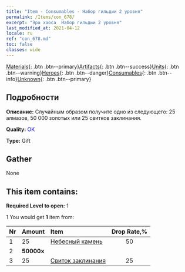 ```yaml
---
title: "Item - Consumables - Набор гильдии 2 уровня"
permalink: /Items/con_678/
excerpt: "Эра хаоса  Набор гильдии 2 уровня"
last_modified_at: 2021-04-12
locale: ru
ref: "con_678.md"
toc: false
classes: wide
---
```

 [Materials](/ru/Items/){: .btn .btn--primary}[Artifacts](/ru/Items/Artifacts/){: .btn .btn--success}[Units](/ru/Items/Units/){: .btn .btn--warning}[Heroes](/ru/Items/Heroes/){: .btn .btn--danger}[Consumables](/ru/Items/Consumables/){: .btn .btn--info}[Unknown](/ru/Items/Unknown/){: .btn .btn--primary}

## Подробности
 **Описание:** Случайным образом получите одно из следующего: 25 алмазов, 50 000 золотых или 25 свитков заклинания.

 **Quality:** <span style="color: #0000CD">OK</span>

 **Type:** Gift

## Gather

  None

## This item contains:

 **Required Level to open:** 1

 1 You would get **1** item  from:

  | Nr | Amount |     Item    | Drop Rate,% |
  |:---|:-------|:------------|:---------:|
  | 1 | 25 | [Небесный камень](/ru/Items/art_188/) | 50 | 
  | 2 |  **50000x** | <i class="fas fa-coins"/> |  | 25 | 
  | 3 | 25 | [Свиток заклинания](/ru/Items/con_694/) | 25 | 
